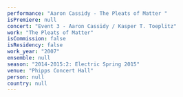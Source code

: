```yaml
---
performance: "Aaron Cassidy - The Pleats of Matter "
isPremiere: null
concert: "Event 3 - Aaron Cassidy / Kasper T. Toeplitz"
work: "The Pleats of Matter"
isCommission: false
isResidency: false
work_year: "2007"
ensemble: null
season: "2014-2015:2: Electric Spring 2015"
venue: "Phipps Concert Hall"
person: null
country: null
---
```


